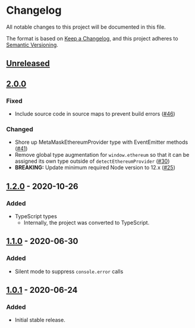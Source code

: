 # Changelog
All notable changes to this project will be documented in this file.

The format is based on [Keep a Changelog](https://keepachangelog.com/en/1.0.0/),
and this project adheres to [Semantic Versioning](https://semver.org/spec/v2.0.0.html).

## [Unreleased]

## [2.0.0]
### Fixed
- Include source code in source maps to prevent build errors ([#46](https://github.com/MetaMask/detect-provider/pull/46))

### Changed
- Shore up MetaMaskEthereumProvider type with EventEmitter methods ([#41](https://github.com/MetaMask/detect-provider/pull/41))
- Remove global type augmentation for `window.ethereum` so that it can be assigned its own type outside of `detectEthereumProvider` ([#30](https://github.com/MetaMask/detect-provider/pull/30))
- **BREAKING:** Update minimum required Node version to 12.x ([#25](https://github.com/MetaMask/detect-provider/pull/25))

## [1.2.0] - 2020-10-26
### Added
- TypeScript types
  - Internally, the project was converted to TypeScript.

## [1.1.0] - 2020-06-30
### Added
- Silent mode to suppress `console.error` calls

## [1.0.1] - 2020-06-24
### Added
- Initial stable release.

[Unreleased]: https://github.com/MetaMask/detect-provider/compare/v2.0.0...HEAD
[2.0.0]: https://github.com/MetaMask/detect-provider/compare/v1.2.0...v2.0.0
[1.2.0]: https://github.com/MetaMask/detect-provider/compare/v1.1.0...v1.2.0
[1.1.0]: https://github.com/MetaMask/detect-provider/compare/v1.0.1...v1.1.0
[1.0.1]: https://github.com/MetaMask/detect-provider/releases/tag/v1.0.1
